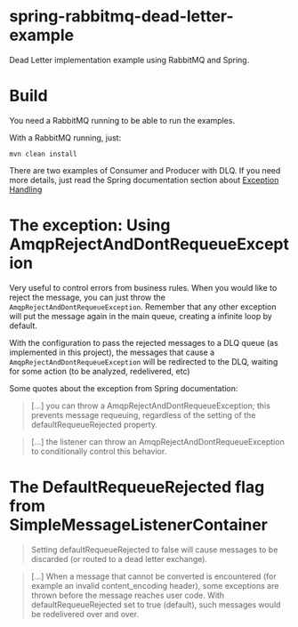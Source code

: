 # spring-rabbitmq-dead-letter-example
Dead Letter implementation example using RabbitMQ and Spring.

# Build

You need a RabbitMQ running to be able to run the examples.

With a RabbitMQ running, just:

    mvn clean install

There are two examples of Consumer and Producer with DLQ. If you need more details, just read the Spring documentation section about [Exception Handling](https://docs.spring.io/spring-amqp/docs/latest-ga/reference/htmlsingle/#exception-handling)

# The exception: Using AmqpRejectAndDontRequeueException

Very useful to control errors from business rules. When you would like to reject the message, you can just throw the `AmqpRejectAndDontRequeueException`. Remember that any other exception will put the message again in the main queue, creating a infinite loop by default.

With the configuration to pass the rejected messages to a DLQ queue (as implemented in this project), the messages that cause a `AmqpRejectAndDontRequeueException` will be redirected to the DLQ, waiting for some action (to be analyzed, redelivered, etc)

Some quotes about the exception from Spring documentation:

> [...] you can throw a AmqpRejectAndDontRequeueException; this prevents message requeuing, regardless of the setting of the defaultRequeueRejected property. 

> [...] the listener can throw an AmqpRejectAndDontRequeueException to conditionally control this behavior.

# The DefaultRequeueRejected flag from SimpleMessageListenerContainer

> Setting defaultRequeueRejected to false will cause messages to be discarded (or routed to a dead letter exchange).

> [...] When a message that cannot be converted is encountered (for example an invalid content_encoding header), some exceptions are thrown before the message reaches user code. With defaultRequeueRejected set to true (default), such messages would be redelivered over and over.
